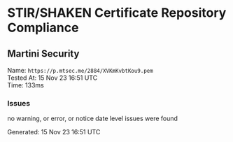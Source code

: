 # STIR/SHAKEN Certificate Repository Compliance

## Martini Security

Name: `https://p.mtsec.me/2884/XVKmKvbtKou9.pem`\
Tested At: 15 Nov 23 16:51 UTC\
Time: 133ms

### Issues

no warning, or error, or notice date level issues were found

Generated: 15 Nov 23 16:51 UTC
